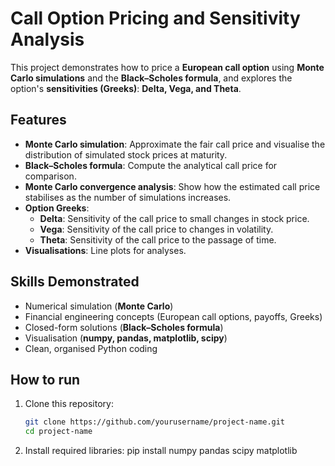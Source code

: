 # Call Option Pricing and Sensitivity Analysis

This project demonstrates how to price a **European call option** using **Monte Carlo simulations** and the **Black–Scholes formula**, and explores the option's **sensitivities (Greeks)**: **Delta, Vega, and Theta**.

## Features

- **Monte Carlo simulation**: Approximate the fair call price and visualise the distribution of simulated stock prices at maturity.
- **Black–Scholes formula**: Compute the analytical call price for comparison.
- **Monte Carlo convergence analysis**: Show how the estimated call price stabilises as the number of simulations increases.
- **Option Greeks**:
  - **Delta**: Sensitivity of the call price to small changes in stock price.
  - **Vega**: Sensitivity of the call price to changes in volatility.
  - **Theta**: Sensitivity of the call price to the passage of time.
- **Visualisations**: Line plots for analyses.

## Skills Demonstrated

- Numerical simulation (**Monte Carlo**)  
- Financial engineering concepts (European call options, payoffs, Greeks)  
- Closed-form solutions (**Black–Scholes formula**)  
- Visualisation (**numpy, pandas, matplotlib, scipy**)  
- Clean, organised Python coding

## How to run

1. Clone this repository:
   ```bash
   git clone https://github.com/yourusername/project-name.git
   cd project-name

2. Install required libraries:
   pip install numpy pandas scipy matplotlib

